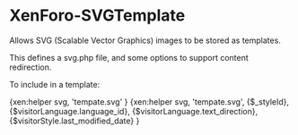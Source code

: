 # XenForo-SVGTemplate

Allows SVG (Scalable Vector Graphics) images to be stored as templates.

This defines a svg.php file, and some options to support content redirection.

To include in a template:

{xen:helper svg, 'tempate.svg' }
{xen:helper svg, 'tempate.svg', {$_styleId}, {$visitorLanguage.language_id}, {$visitorLanguage.text_direction}, {$visitorStyle.last_modified_date} }